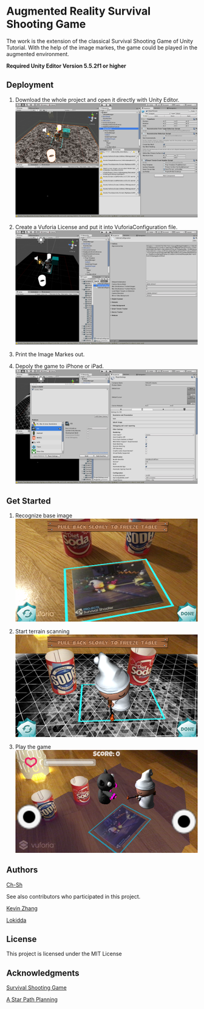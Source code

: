 # Augmented Reality Survival Shooting Game 
The work is the extension of the classical Survival Shooting Game of Unity Tutorial. With the help of the image markes,
the game could be played in the augmented environment.

**Required Unity Editor Version 5.5.2f1 or higher**

## Deployment   

1. Download the whole project and open it directly with Unity Editor.
![Editor](/Res/Editor.png)

2. Create a Vuforia License and put it into VuforiaConfiguration file.
![Vuforia](/Res/Vuforia.png)

3. Print the Image Markes out.
4. Depoly the game to iPhone or iPad.
![Build](/Res/Build.png)

## Get Started 

1. Recognize base image
![Base](/Res/Start.PNG)

2. Start terrain scanning
![Terrain](/Res/Scanning.PNG)

3. Play the game 
![Play](/Res/Play.PNG)

## Authors

[Ch-Sh](https://github.com/Ch-Sh)

See also contributors who participated in this project.

[Kevin Zhang](https://github.com/kevin0932)

[Lokidda](https://github.com/Lokidda)


## License

This project is licensed under the MIT License

## Acknowledgments

[Survival Shooting Game](https://www.assetstore.unity3d.com/en/#!/content/40756)

[A Star Path Planning](https://arongranberg.com/astar/)

